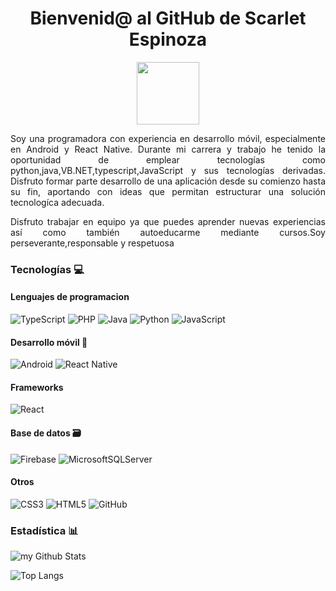 <h1 align="center">Bienvenid@ al GitHub de Scarlet Espinoza</h1>

<div align="center">
    <img src="https://media.giphy.com/media/HQHwvSBSy7s0AXOlWt/giphy.gif" width="100"/> 
</div>

<p align="justify"> Soy una programadora con experiencia en desarrollo móvil, especialmente en Android y React Native. Durante mi carrera y trabajo he tenido la oportunidad de emplear tecnologías como python,java,VB.NET,typescript,JavaScript y sus tecnologías derivadas. Disfruto formar parte desarrollo de una aplicación desde su comienzo hasta su fin, aportando con ideas que permitan estructurar una solución tecnologíca adecuada. </p>

<p align="justify"> Disfruto trabajar en equipo ya que puedes aprender nuevas experiencias así como también autoeducarme mediante cursos.Soy perseverante,responsable y respetuosa  </p>

### Tecnologías 💻 

#### Lenguajes de programacion

![TypeScript](https://img.shields.io/badge/typescript-%23007ACC.svg?style=for-the-badge&logo=typescript&logoColor=white)
![PHP](https://img.shields.io/badge/php-%23777BB4.svg?style=for-the-badge&logo=php&logoColor=white)
![Java](https://img.shields.io/badge/java-%23ED8B00.svg?style=for-the-badge&logo=openjdk&logoColor=white)
![Python](https://img.shields.io/badge/python-3670A0?style=for-the-badge&logo=python&logoColor=ffdd54)
![JavaScript](https://img.shields.io/badge/javascript-%23323330.svg?style=for-the-badge&logo=javascript&logoColor=%23F7DF1E)

#### Desarrollo móvil 📱

![Android](https://img.shields.io/badge/Android-3DDC84?style=for-the-badge&logo=android&logoColor=white)
![React Native](https://img.shields.io/badge/react_native-%2320232a.svg?style=for-the-badge&logo=react&logoColor=%2361DAFB)
  
#### Frameworks

![React](https://img.shields.io/badge/react-%2320232a.svg?style=for-the-badge&logo=react&logoColor=%2361DAFB)

#### Base de datos 🗃

![Firebase](https://img.shields.io/badge/firebase-a08021?style=for-the-badge&logo=firebase&logoColor=ffcd34)
![MicrosoftSQLServer](https://img.shields.io/badge/Microsoft%20SQL%20Server-CC2927?style=for-the-badge&logo=microsoft%20sql%20server&logoColor=white)


#### Otros

![CSS3](https://img.shields.io/badge/css3-%231572B6.svg?style=for-the-badge&logo=css3&logoColor=white)
![HTML5](https://img.shields.io/badge/html5-%23E34F26.svg?style=for-the-badge&logo=html5&logoColor=white)
![GitHub](https://img.shields.io/badge/github-%23121011.svg?style=for-the-badge&logo=github&logoColor=white)
  
### Estadística 📊  

<img align="center" src="https://github-readme-stats.vercel.app/api?username=scarletespinozaMoreno&include_all_commits=true&count_private=true&show_icons=true&line_height=20&title_color=2B5BBD&icon_color=1124BB&text_color=A1A1A1&bg_color=0,000000,130F40" alt="my Github Stats"/>

![Top Langs](https://github-readme-stats.vercel.app/api/top-langs/?username=scarletespinozaMoreno&layout=compact)